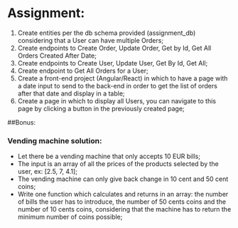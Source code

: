 # Assignment:

1. Create entities per the db schema provided (assignment_db) considering that a User can have multiple Orders;
2. Create endpoints to Create Order, Update Order, Get by Id, Get All Orders Created After Date;
3. Create endpoints to Create User, Update User, Get By Id, Get All;
4. Create endpoint to Get All Orders for a User;
5. Create a front-end project (Angular/React) in which to have a page with a date input to send to the back-end in order to get the list of orders after that date and display in a table;
6. Create a page in which to display all Users, you can navigate to this page by clicking a button in the previously created page;

##Bonus:
### Vending machine solution: 
* Let there be a vending machine that only accepts 10 EUR bills;
* The input is an array of all the prices of the products selected by the user, ex: [2.5, 7, 4.1];
* The vending machine can only give back change in 10 cent and 50 cent coins;
* Write one function which calculates and returns in an array: the number of bills the user has to introduce, the number of 50 cents coins and the number of 10 cents coins, considering that the machine has to return the minimum number of coins possible;
